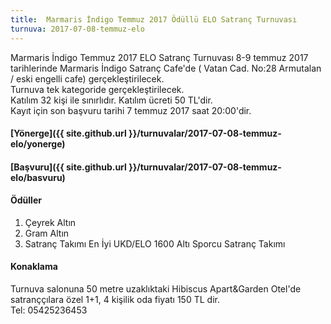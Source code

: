 ```yaml
---
title:  Marmaris İndigo Temmuz 2017 Ödüllü ELO Satranç Turnuvası
turnuva: 2017-07-08-temmuz-elo
---
```


Marmaris İndigo Temmuz 2017 ELO Satranç Turnuvası 8-9 temmuz 2017 tarihlerinde Marmaris İndigo Satranç Cafe'de ( Vatan Cad. No:28 Armutalan / eski engelli cafe) gerçekleştirilecek.  
Turnuva tek kategoride gerçekleştirilecek.  
Katılım 32 kişi ile sınırlıdır.
Katılım ücreti 50 TL'dir.   
Kayıt için son başvuru tarihi 7 temmuz 2017 saat 20:00'dir.  

#### [Yönerge]({{ site.github.url }}/turnuvalar/2017-07-08-temmuz-elo/yonerge)  
#### [Başvuru]({{ site.github.url }}/turnuvalar/2017-07-08-temmuz-elo/basvuru)

#### Ödüller
1. 	Çeyrek Altın
2.	Gram Altın
3.	Satranç Takımı
En İyi UKD/ELO 1600 Altı Sporcu	Satranç Takımı

#### Konaklama
Turnuva salonuna 50 metre uzaklıktaki Hibiscus Apart&Garden Otel'de satranççılara özel 1+1, 4 kişilik oda fiyatı 150 TL dir.  
Tel: 05425236453
